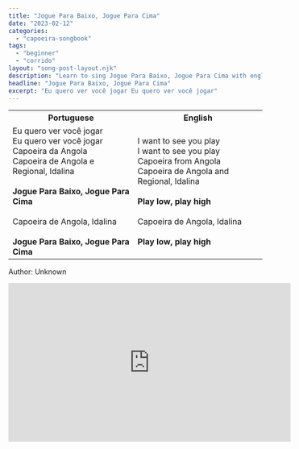 ```yaml
---
title: "Jogue Para Baixo, Jogue Para Cima"
date: "2023-02-12"
categories: 
  - "capoeira-songbook"
tags: 
  - "beginner"
  - "corrido"
layout: "song-post-layout.njk"
description: "Learn to sing Jogue Para Baixo, Jogue Para Cima with english and portuguese translations along with a video to help you learn."
headline: "Jogue Para Baixo, Jogue Para Cima"
excerpt: "Eu quero ver você jogar Eu quero ver você jogar"
---
```


<table class="capoeira-table">
    <tr class="header-row">
        <th>Portuguese</th>
        <th>English</th>
    </tr>
    <tr>
        <td>
            Eu quero ver você jogar<br>
            Eu quero ver você jogar<br>
            Capoeira da Angola<br>
            Capoeira de Angola e Regional, Idalina<br><br>
            <strong>Jogue Para Baixo, Jogue Para Cima</strong><br><br>
            Capoeira de Angola, Idalina<br><br>
            <strong>Jogue Para Baixo, Jogue Para Cima</strong>
        </td>
        <td>
            I want to see you play<br>
            I want to see you play<br>
            Capoeira from Angola<br>
            Capoeira de Angola and Regional, Idalina<br><br>
            <strong>Play low, play high</strong><br><br>
            Capoeira de Angola, Idalina<br><br>
            <strong>Play low, play high</strong>
        </td>
    </tr>
</table>

<figcaption>

Author: Unknown

</figcaption>

<iframe width="560" height="315" src="https://www.youtube.com/embed/M0rs9TjOhrg" title="YouTube video player" frameborder="0" allow="accelerometer; autoplay; clipboard-write; encrypted-media; gyroscope; picture-in-picture" allowfullscreen></iframe>